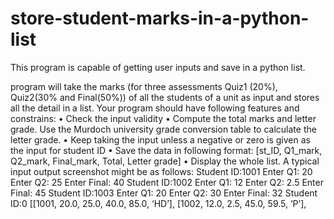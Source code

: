 # store-student-marks-in-a-python-list
This program is capable of getting user inputs and save in a python list.

program will take the marks (for three assessments Quiz1 (20%), Quiz2(30% and Final(50%)) of all the students of a unit as input and stores all the detail in a list. Your program should have following features and constrains:
• Check the input validity
• Compute the total marks and letter grade. Use the Murdoch university grade conversion table to calculate the letter grade.
• Keep taking the input unless a negative or zero is given as the input for student ID
• Save the data in following format:
[st_ID, Q1_mark, Q2_mark, Final_mark, Total, Letter grade]
• Display the whole list.
A typical input output screenshot might be as follows:
Student ID:1001
Enter Q1: 20
Enter Q2: 25
Enter Final: 40
Student ID:1002
Enter Q1: 12
Enter Q2: 2.5
Enter Final: 45
Student ID:1003
Enter Q1: 20
Enter Q2: 30
Enter Final: 32
Student ID:0
[[1001, 20.0, 25.0, 40.0, 85.0, ‘HD’], [1002, 12.0, 2.5, 45.0, 59.5, ‘P’],
